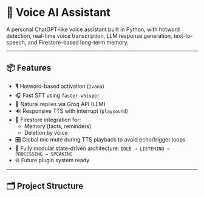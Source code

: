 # 🧠 Voice AI Assistant

A personal ChatGPT-like voice assistant built in Python, with hotword detection, real-time voice transcription, LLM response generation, text-to-speech, and Firestore-based long-term memory.

---

## 📦 Features

- 🎙️ Hotword-based activation (`Ivana`)
- 🎧 Fast STT using `faster-whisper`
- 🧠 Natural replies via Groq API (LLM)
- 🔊 Responsive TTS with interrupt (`playsound`)
- 🧠 Firestore integration for:
  - Memory (facts, reminders)
  - Deletion by voice
- 🎛️ Global mic mute during TTS playback to avoid echo/trigger loops
- 🧩 Fully modular state-driven architecture: `IDLE → LISTENING → PROCESSING → SPEAKING`
- 🌐 Future plugin system ready

---

## 🗂️ Project Structure

